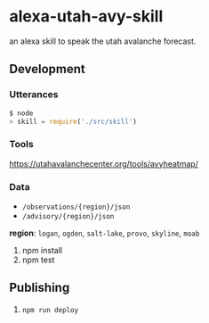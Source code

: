# alexa-utah-avy-skill

an alexa skill to speak the utah avalanche forecast.

## Development

### Utterances

```js
$ node
> skill = require('./src/skill')
```

### Tools

https://utahavalanchecenter.org/tools/avyheatmap/

### Data
- `/observations/{region}/json`
- `/advisory/{region}/json`

**region**: `logan`, `ogden`, `salt-lake`, `provo`, `skyline`, `moab`

1. npm install
1. npm test

## Publishing

1. `npm run deploy`
